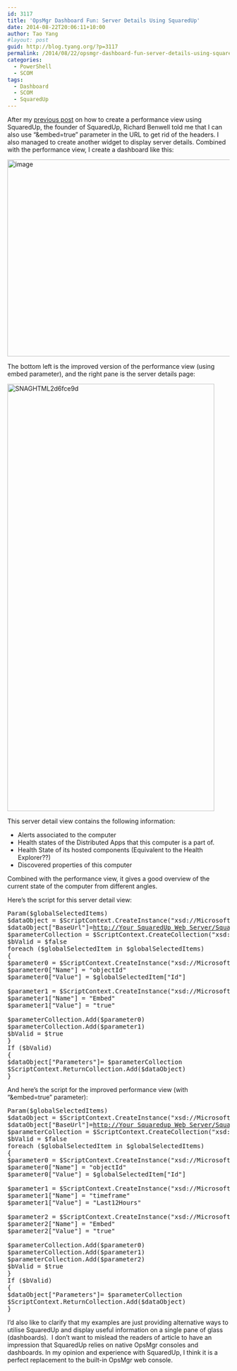 ```yaml
---
id: 3117
title: 'OpsMgr Dashboard Fun: Server Details Using SquaredUp'
date: 2014-08-22T20:06:11+10:00
author: Tao Yang
#layout: post
guid: http://blog.tyang.org/?p=3117
permalink: /2014/08/22/opsmgr-dashboard-fun-server-details-using-squaredup/
categories:
  - PowerShell
  - SCOM
tags:
  - Dashboard
  - SCOM
  - SquaredUp
---
```

After my <a href="http://blog.tyang.org/2014/08/05/opsmgr-dashboard-fun-performance-widget-using-squaredup/">previous post</a> on how to create a performance view using SquaredUp, the founder of SquaredUp, Richard Benwell told me that I can also use “&amp;embed=true” parameter in the URL to get rid of the headers. I also managed to create another widget to display server details. Combined with the performance view, I create a dashboard like this:

<a href="http://blog.tyang.org/wp-content/uploads/2014/08/image7.png"><img style="background-image: none; padding-top: 0px; padding-left: 0px; display: inline; padding-right: 0px; border: 0px;" title="image" src="http://blog.tyang.org/wp-content/uploads/2014/08/image_thumb7.png" alt="image" width="696" height="445" border="0" /></a>

The bottom left is the improved version of the performance view (using embed parameter), and the right pane is the server details page:

<a href="http://blog.tyang.org/wp-content/uploads/2014/08/SNAGHTML2d6fce9d.png"><img style="background-image: none; padding-top: 0px; padding-left: 0px; display: inline; padding-right: 0px; border: 0px;" title="SNAGHTML2d6fce9d" src="http://blog.tyang.org/wp-content/uploads/2014/08/SNAGHTML2d6fce9d_thumb.png" alt="SNAGHTML2d6fce9d" width="469" height="966" border="0" /></a>

This server detail view contains the following information:
<ul>
	<li>Alerts associated to the computer</li>
	<li>Health states of the Distributed Apps that this computer is a part of.</li>
	<li>Health State of its hosted components (Equivalent to the Health Explorer??)</li>
	<li>Discovered properties of this computer</li>
</ul>
Combined with the performance view, it gives a good overview of the current state of the computer from different angles.

Here’s the script for this server detail view:
<pre lang="powershell">Param($globalSelectedItems)
$dataObject = $ScriptContext.CreateInstance("xsd://Microsoft.SystemCenter.Visualization.Component.Library!Microsoft.SystemCenter.Visualization.Component.Library.WebBrowser.Schema/Request")
$dataObject["BaseUrl"]=<a href="http://&lt;Your SquaredUp Web Server&gt;/SquaredUp/object">http://Your SquaredUp Web Server/SquaredUp/object</a>
$parameterCollection = $ScriptContext.CreateCollection("xsd://Microsoft.SystemCenter.Visualization.Component.Library!Microsoft.SystemCenter.Visualization.Component.Library.WebBrowser.Schema/UrlParameter[]")
$bValid = $false
foreach ($globalSelectedItem in $globalSelectedItems)
{
$parameter0 = $ScriptContext.CreateInstance("xsd://Microsoft.SystemCenter.Visualization.Component.Library!Microsoft.SystemCenter.Visualization.Component.Library.WebBrowser.Schema/UrlParameter")
$parameter0["Name"] = "objectId"
$parameter0["Value"] = $globalSelectedItem["Id"]

$parameter1 = $ScriptContext.CreateInstance("xsd://Microsoft.SystemCenter.Visualization.Component.Library!Microsoft.SystemCenter.Visualization.Component.Library.WebBrowser.Schema/UrlParameter")
$parameter1["Name"] = "Embed"
$parameter1["Value"] = "true"

$parameterCollection.Add($parameter0)
$parameterCollection.Add($parameter1)
$bValid = $true
}
If ($bValid)
{
$dataObject["Parameters"]= $parameterCollection
$ScriptContext.ReturnCollection.Add($dataObject)
}
</pre>
And here’s the script for the improved performance view (with “&amp;embed=true” parameter):
<pre lang="powershell">Param($globalSelectedItems)
$dataObject = $ScriptContext.CreateInstance("xsd://Microsoft.SystemCenter.Visualization.Component.Library!Microsoft.SystemCenter.Visualization.Component.Library.WebBrowser.Schema/Request")
$dataObject["BaseUrl"]=<a href="http://&lt;Your Squaredup Web Server&gt;/SquaredUp/performance/objectoverview">http://Your Squaredup Web Server/SquaredUp/performance/objectoverview</a>
$parameterCollection = $ScriptContext.CreateCollection("xsd://Microsoft.SystemCenter.Visualization.Component.Library!Microsoft.SystemCenter.Visualization.Component.Library.WebBrowser.Schema/UrlParameter[]")
$bValid = $false
foreach ($globalSelectedItem in $globalSelectedItems)
{
$parameter0 = $ScriptContext.CreateInstance("xsd://Microsoft.SystemCenter.Visualization.Component.Library!Microsoft.SystemCenter.Visualization.Component.Library.WebBrowser.Schema/UrlParameter")
$parameter0["Name"] = "objectId"
$parameter0["Value"] = $globalSelectedItem["Id"]

$parameter1 = $ScriptContext.CreateInstance("xsd://Microsoft.SystemCenter.Visualization.Component.Library!Microsoft.SystemCenter.Visualization.Component.Library.WebBrowser.Schema/UrlParameter")
$parameter1["Name"] = "timeframe"
$parameter1["Value"] = "Last12Hours"

$parameter2 = $ScriptContext.CreateInstance("xsd://Microsoft.SystemCenter.Visualization.Component.Library!Microsoft.SystemCenter.Visualization.Component.Library.WebBrowser.Schema/UrlParameter")
$parameter2["Name"] = "Embed"
$parameter2["Value"] = "true"

$parameterCollection.Add($parameter0)
$parameterCollection.Add($parameter1)
$parameterCollection.Add($parameter2)
$bValid = $true
}
If ($bValid)
{
$dataObject["Parameters"]= $parameterCollection
$ScriptContext.ReturnCollection.Add($dataObject)
}
</pre>
I’d also like to clarify that my examples are just providing alternative ways to utilise SquaredUp and display useful information on a single pane of glass (dashboards).  I don’t want to mislead the readers of article to have an impression that SquaredUp relies on native OpsMgr consoles and dashboards. In my opinion and experience with SquaredUp, I think it is a perfect replacement to the built-in OpsMgr web console.